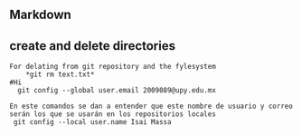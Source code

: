 ## Markdown
## create and delete directories

    For delating from git repository and the fylesystem
        *git rm text.txt*
    #Hi
      git config --global user.email 2009089@upy.edu.mx
    
    En este comandos se dan a entender que este nombre de usuario y correo serán los que se usarán en los repositorios locales
     git config --local user.name Isai Massa
